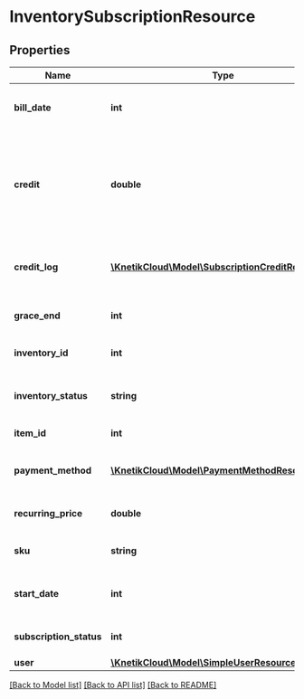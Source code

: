 # InventorySubscriptionResource

## Properties
Name | Type | Description | Notes
------------ | ------------- | ------------- | -------------
**bill_date** | **int** | The date the subscription will be billed | [optional] 
**credit** | **double** | A credit of money already applied to a subscription for the next bill, or a debt if negative | [optional] 
**credit_log** | [**\KnetikCloud\Model\SubscriptionCreditResource[]**](SubscriptionCreditResource.md) | A record of past and present credit/debt changes | [optional] 
**grace_end** | **int** | The date the grace period ends | [optional] 
**inventory_id** | **int** | The id of the inventory | [optional] 
**inventory_status** | **string** | The inventory status object | [optional] 
**item_id** | **int** | The id of the item | [optional] 
**payment_method** | [**\KnetikCloud\Model\PaymentMethodResource**](PaymentMethodResource.md) | The payment method object | [optional] 
**recurring_price** | **double** | The recurring price | [optional] 
**sku** | **string** | The sku of the subscription | [optional] 
**start_date** | **int** | The date the subscription will start | [optional] 
**subscription_status** | **int** | The status of the subscription | [optional] 
**user** | [**\KnetikCloud\Model\SimpleUserResource**](SimpleUserResource.md) | The user | [optional] 

[[Back to Model list]](../README.md#documentation-for-models) [[Back to API list]](../README.md#documentation-for-api-endpoints) [[Back to README]](../README.md)


